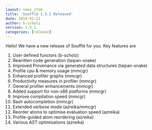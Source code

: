 ```yaml
---
layout: news_item
title: 'Soufflé 1.5.1 Released'
date: 2019-01-21
author: b-scholz
version: 1.5.1
categories: [release]
---
```

Hello! We have a new release of Soufflé for you. Key features are

1. User defined functors (b-scholz)
2. Rewritten code generation (taipan-snake)
3. Improved Provenance via generated data structures (taipan-snake)
4. Profile cpu & memory usage (mmcgr)
5. Enhanced profiler graphs (mmcgr)
6. Productivity measures in profiler (mmcgr)
7. General profiler enhancements (mmcgr)
8. Added support for non-x86 platforms (mmcgr)
9. Improve compilation speed (mmcgr)
10. Bash autocompletion (mmcgr)
11. Extended verbose mode (azreika/mmcgr)
12. Reorder atoms to optimise evaluation speed (azreika)
13. Profile-guided atom reordering (azreika)
14. Various AST optimisations (azreika)
